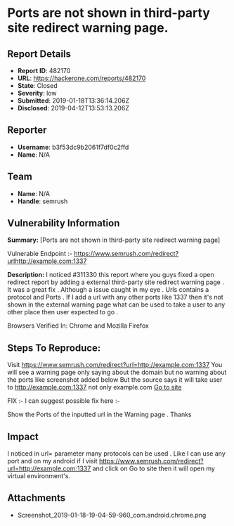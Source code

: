 # Ports are not shown in third-party site redirect warning page.

## Report Details
- **Report ID**: 482170
- **URL**: https://hackerone.com/reports/482170
- **State**: Closed
- **Severity**: low
- **Submitted**: 2019-01-18T13:36:14.206Z
- **Disclosed**: 2019-04-12T13:53:13.206Z

## Reporter
- **Username**: b3f53dc9b2061f7df0c2ffd
- **Name**: N/A

## Team
- **Name**: N/A
- **Handle**: semrush

## Vulnerability Information
**Summary:** 
[Ports are not shown in third-party site redirect warning page]

Vulnerable Endpoint :- https://www.semrush.com/redirect?urlhttp://example.com:1337

**Description:** I noticed #311330 this report where you guys fixed a open redirect report by adding a external third-party site redirect warning page . It was a great fix . Although a issue caught in my eye . Urls contains a protocol and Ports . If I add a url with any other ports like 1337 then it's not shown in the external warning page what can be used to take a user to any other place then user expected to go .

Browsers Verified In: Chrome and Mozilla Firefox

## Steps To Reproduce:

Visit https://www.semrush.com/redirect?url=http://example.com:1337
You will see a warning page only saying about the domain but no warning about the ports like screenshot added below
But the source says it will take user to http://example.com:1337 not only example.com
<a href="http://example.com:1337" id="js-site-link" class="site_link" data-test-site-link="">
Go to site </a>

FIX :-
I can suggest possible fix here :-

Show the Ports of the inputted url in the Warning page .
Thanks

## Impact

I noticed in url= parameter many protocols can be used . Like I can use any port  and on my android if I visit https://www.semrush.com/redirect?url=http://example.com:1337 and click on Go to site then it will open my virtual environment's.

## Attachments
- Screenshot_2019-01-18-19-04-59-960_com.android.chrome.png
